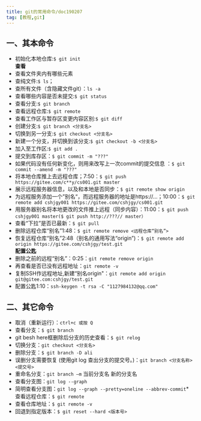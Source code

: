 ```yaml
---
title: git的常用命令/doc190207
tag: [教程,git]
---
```


## 一、其本命令  

* 初始化本地仓库:`$ git init`  
**查看**  
* 查看文件夹内有哪些元素      
 * 查纯文件:`$ ls`；  
 * 查所有文件（含隐藏文件git）：`ls -a`  
* 查看哪些内容是否未提交:`$ git status`  
* 查看分支:`$ git branch`  
* 查看远程仓库:`$ git remote`  
* 查看工作区与暂存区变更内容区别:`$ git diff`
* 创建分支:`$ git branch <分支名>`  
* 切换到另一分支:`$ git checkout <分支名>`  
* 新建一个分支，并切换到该分支:`$ git checkout -b <分支名>`
* 加入至工作区:`$ git add .`
* 提交到库存区：`$ git commit -m "???"`
* 如果代码没有任何新变化，则用来改写上一次commit的提交信息 ：`$ git commit --amend -m "???"`     
* 将本地仓库推上去远程仓库；7:50：`$ git push https://gitee.com/c**y/cs001.git master`  
* 展示远程服务器信息，以及和本地是否同步：`$ git remote show origin`
* 为远程服务添加一个”别名“，而远程服务器的地址是https://...；10:00：`$ git remote add cshjgy001 https://gitee.com/cshjgy/cs001.git`   
* 用服务器别名将本地更改的文件推上远程（同步内容）：11:00：`$ git push cshjgy001 master($ git push http://???// master）`    
* 查看“下拉”是否已最新：`$ git pull`  
* 删除远程仓库“别名”1:48：`$ git remote remove <远程仓库“别名”>`  
* 恢复远程仓库“别名”2:48（别名的通用写法“origin”)：`$ git remote add origin https://gitee.com/cshjgy/test.git`  
**配置公匙**  
* 删除之前的远程“别名”：0:25：`git remote remove origin`  
* 再查看是否已没有远程地址：`git remote -v`  
* 复制SSH作远程地址,新建“别名origin"：`git remote add origin git@gitee.com:cshjgy/test.git`  
* 配置公匙1:10：`ssh-keygen -t rsa -C "1127984132@qq.com"`

## 二、其它命令 

* 取消（重新运行）：`ctrl+c 或按 Q`  
* 查看分支：`$ git branch`  
* git besh here框删除后分支的历史查看：`$ git relog`  
* 切换分支：`git checkout <分支名>`  
* 删除分支：`$ git branch -D ali`  
* 误删分支需要恢复 (使用git log 查出分支的提交号。)：`git branch <分支名称> <提交号>`  
* 重命名分支：`git branch –m` 当前分支名 新的分支名  
* 查看分支图：`git log --graph`  
* 简明查看分支图：`git log --graph --pretty=oneline --abbrev-commit`* 查看远程仓库：`$ git remote`  
* 查看仓库地址：`$ git remote -v`  
* 回退到指定版本：`$ git reset --hard <版本号>`  
<!--stackedit_data:
eyJoaXN0b3J5IjpbLTUxNzA4NjUzOV19
-->